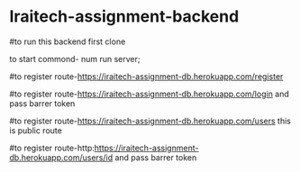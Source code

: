 # Iraitech-assignment-backend

#to run this backend first clone

to start commond- num run server;

#to register route-https://iraitech-assignment-db.herokuapp.com/register

#to register route-https://iraitech-assignment-db.herokuapp.com/login
and pass barrer token

#to register route-https://iraitech-assignment-db.herokuapp.com/users
this is public route

#to register route-http:https://iraitech-assignment-db.herokuapp.com/users/id
and pass barrer token

